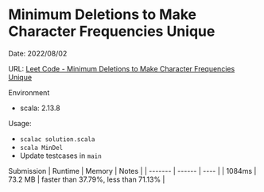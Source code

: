 # Minimum Deletions to Make Character Frequencies Unique
Date: 2022/08/02

URL: [Leet Code - Minimum Deletions to Make Character Frequencies Unique](https://leetcode.com/problems/minimum-deletions-to-make-character-frequencies-unique/)

Environment
- scala: 2.13.8

Usage:
- `scalac solution.scala`
- `scala MinDel`
- Update testcases in `main`


Submission
| Runtime | Memory  | Notes |
| ------- | ------  | ----  |
| 1084ms  | 73.2 MB | faster than 37.79%, less than 71.13% |


